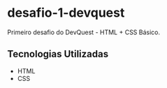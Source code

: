 # desafio-1-devquest

Primeiro desafio do DevQuest - HTML + CSS Básico.

## Tecnologias Utilizadas
- HTML
- CSS
